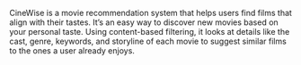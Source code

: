 CineWise is a movie recommendation system that helps users find films that align with their tastes. It’s an easy way to discover new movies based on your personal taste. 
Using content-based filtering, it looks at details like the cast, genre, keywords, and storyline of each movie to suggest similar films to the ones a user already enjoys. 

